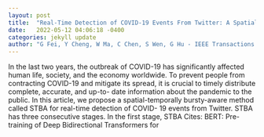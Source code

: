 ```yaml
---
layout: post
title:  "Real-Time Detection of COVID-19 Events From Twitter: A Spatial-Temporally Bursty-Aware Method"
date:   2022-05-12 04:06:18 -0400
categories: jekyll update
author: "G Fei, Y Cheng, W Ma, C Chen, S Wen, G Hu - IEEE Transactions on Computational , 2022"
---
```

In the last two years, the outbreak of COVID-19 has significantly affected human life, society, and the economy worldwide. To prevent people from contracting COVID-19 and mitigate its spread, it is crucial to timely distribute complete, accurate, and up-to- date information about the pandemic to the public. In this article, we propose a spatial-temporally bursty-aware method called STBA for real-time detection of COVID- 19 events from Twitter. STBA has three consecutive stages. In the first stage, STBA Cites: BERT: Pre-training of Deep Bidirectional Transformers for